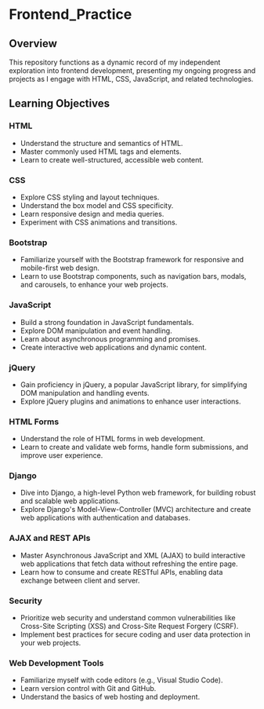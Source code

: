 # Frontend_Practice

## Overview
This repository functions as a dynamic record of my independent exploration into frontend development, presenting my ongoing progress and projects as I engage with HTML, CSS, JavaScript, and related technologies.

## Learning Objectives

### HTML

- Understand the structure and semantics of HTML.
- Master commonly used HTML tags and elements.
- Learn to create well-structured, accessible web content.

### CSS

- Explore CSS styling and layout techniques.
- Understand the box model and CSS specificity.
- Learn responsive design and media queries.
- Experiment with CSS animations and transitions.

### Bootstrap

- Familiarize yourself with the Bootstrap framework for responsive and mobile-first web design.
- Learn to use Bootstrap components, such as navigation bars, modals, and carousels, to enhance your web projects.
  
### JavaScript

- Build a strong foundation in JavaScript fundamentals.
- Explore DOM manipulation and event handling.
- Learn about asynchronous programming and promises.
- Create interactive web applications and dynamic content.

### jQuery

- Gain proficiency in jQuery, a popular JavaScript library, for simplifying DOM manipulation and handling events.
- Explore jQuery plugins and animations to enhance user interactions.

### HTML Forms

- Understand the role of HTML forms in web development.
- Learn to create and validate web forms, handle form submissions, and improve user experience.

### Django

- Dive into Django, a high-level Python web framework, for building robust and scalable web applications.
- Explore Django's Model-View-Controller (MVC) architecture and create web applications with authentication and databases.

### AJAX and REST APIs

- Master Asynchronous JavaScript and XML (AJAX) to build interactive web applications that fetch data without refreshing the entire page.
- Learn how to consume and create RESTful APIs, enabling data exchange between client and server.

### Security

- Prioritize web security and understand common vulnerabilities like Cross-Site Scripting (XSS) and Cross-Site Request Forgery (CSRF).
- Implement best practices for secure coding and user data protection in your web projects.

### Web Development Tools

- Familiarize myself with code editors (e.g., Visual Studio Code).
- Learn version control with Git and GitHub.
- Understand the basics of web hosting and deployment.
